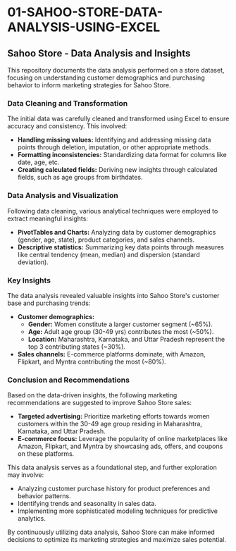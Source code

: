 # 01-SAHOO-STORE-DATA-ANALYSIS-USING-EXCEL
## Sahoo Store - Data Analysis and Insights

This repository documents the data analysis performed on a store dataset, focusing on understanding customer demographics and purchasing behavior to inform marketing strategies for Sahoo Store.

### Data Cleaning and Transformation

The initial data was carefully cleaned and transformed using Excel to ensure accuracy and consistency. This involved:

* **Handling missing values:** Identifying and addressing missing data points through deletion, imputation, or other appropriate methods.
* **Formatting inconsistencies:** Standardizing data format for columns like date, age, etc.
* **Creating calculated fields:** Deriving new insights through calculated fields, such as age groups from birthdates.

### Data Analysis and Visualization

Following data cleaning, various analytical techniques were employed to extract meaningful insights:

* **PivotTables and Charts:** Analyzing data by customer demographics (gender, age, state), product categories, and sales channels.
* **Descriptive statistics:** Summarizing key data points through measures like central tendency (mean, median) and dispersion (standard deviation).

### Key Insights

The data analysis revealed valuable insights into Sahoo Store's customer base and purchasing trends:

* **Customer demographics:**
    * **Gender:** Women constitute a larger customer segment (~65%).
    * **Age:** Adult age group (30-49 yrs) contributes the most (~50%).
    * **Location:** Maharashtra, Karnataka, and Uttar Pradesh represent the top 3 contributing states (~30%).
* **Sales channels:** E-commerce platforms dominate, with Amazon, Flipkart, and Myntra contributing the most (~80%).

### Conclusion and Recommendations

Based on the data-driven insights, the following marketing recommendations are suggested to improve Sahoo Store sales:

* **Targeted advertising:** Prioritize marketing efforts towards women customers within the 30-49 age group residing in Maharashtra, Karnataka, and Uttar Pradesh.
* **E-commerce focus:** Leverage the popularity of online marketplaces like Amazon, Flipkart, and Myntra by showcasing ads, offers, and coupons on these platforms.

This data analysis serves as a foundational step, and further exploration may involve:

* Analyzing customer purchase history for product preferences and behavior patterns.
* Identifying trends and seasonality in sales data.
* Implementing more sophisticated modeling techniques for predictive analytics.

By continuously utilizing data analysis, Sahoo Store can make informed decisions to optimize its marketing strategies and maximize sales potential.
